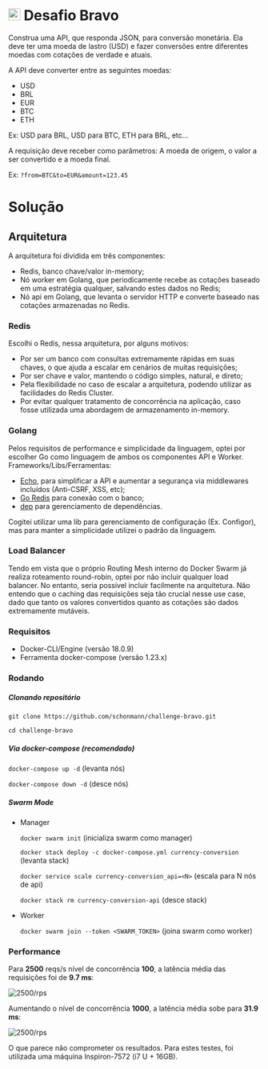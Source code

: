 # <img src="https://avatars1.githubusercontent.com/u/7063040?v=4&s=200.jpg" alt="HU" width="24" /> Desafio Bravo

Construa uma API, que responda JSON, para conversão monetária. Ela deve ter uma moeda de lastro (USD) e fazer conversões entre diferentes moedas com cotações de verdade e atuais.

A API deve converter entre as seguintes moedas:
- USD
- BRL
- EUR
- BTC
- ETH


Ex: USD para BRL, USD para BTC, ETH para BRL, etc...

A requisição deve receber como parâmetros: A moeda de origem, o valor a ser convertido e a moeda final.

Ex: `?from=BTC&to=EUR&amount=123.45`

# Solução

## Arquitetura

A arquitetura foi dividida em três componentes:

- Redis, banco chave/valor in-memory;
- Nó worker em Golang, que periodicamente recebe as cotações baseado em uma estratégia qualquer, salvando estes dados no Redis;
- Nó api em Golang, que levanta o servidor HTTP e converte baseado nas cotações armazenadas no Redis.

### Redis

Escolhi o Redis, nessa arquitetura, por alguns motivos: 
* Por ser um banco com consultas extremamente rápidas em suas chaves, o que ajuda a escalar em cenários de muitas requisições;
* Por ser chave e valor, mantendo o código simples, natural, e direto;
* Pela flexibilidade no caso de escalar a arquitetura, podendo utilizar as facilidades do Redis Cluster.
* Por evitar qualquer tratamento de concorrência na aplicação, caso fosse utilizada uma abordagem de armazenamento in-memory.

### Golang

Pelos requisitos de performance e simplicidade da linguagem, optei por escolher Go como linguagem de ambos os componentes API e Worker. 
Frameworks/Libs/Ferramentas:
* [Echo](https://github.com/labstack/echo), para simplificar a API e aumentar a segurança via middlewares incluídos (Anti-CSRF, XSS, etc);
* [Go Redis](https://github.com/go-redis/redis) para conexão com o banco;
* [dep](https://github.com/golang/dep/cmd/dep) para gerenciamento de dependências.

Cogitei utilizar uma lib para gerenciamento de configuração (Ex. Configor), mas para manter a simplicidade utilizei o padrão da linguagem.

### Load Balancer

Tendo em vista que o próprio Routing Mesh interno do Docker Swarm já realiza roteamento round-robin, optei por não incluir qualquer load balancer. No entanto, seria possível incluir facilmente na arquitetura. Não entendo que o caching das requisições seja tão crucial nesse use case, dado que tanto os valores convertidos quanto as cotações são dados extremamente mutáveis.
### Requisitos

- Docker-CLI/Engine (versão 18.0.9)
- Ferramenta docker-compose (versão 1.23.x)

### Rodando

##### Clonando repositório


`git clone https://github.com/schonmann/challenge-bravo.git`

`cd challenge-bravo`

##### Via docker-compose (recomendado)

`docker-compose up -d` (levanta nós)

`docker-compose down -d` (desce nós)

##### Swarm Mode

* Manager 
    
    `docker swarm init` (inicializa swarm como manager)
    
    `docker stack deploy -c docker-compose.yml currency-conversion` (levanta stack)
    
    `docker service scale currency-conversion_api=<N>` (escala para N nós de api)
    
    `docker stack rm currency-conversion-api` (desce stack)
    
* Worker
    
    `docker swarm join --token <SWARM_TOKEN>` (joina swarm como worker)

### Performance

Para **2500** reqs/s nível de concorrência **100**, a latência média das requisições foi de **9.7 ms**:

![2500/rps](https://i.imgur.com/rHljN3u.png)

Aumentando o nível de concorrência **1000**, a latência média sobe para **31.9 ms**:

![2500/rps](https://i.imgur.com/gI5tlMZ.png)

O que parece não comprometer os resultados. Para estes testes, foi utilizada uma máquina Inspiron-7572 (i7 U + 16GB).